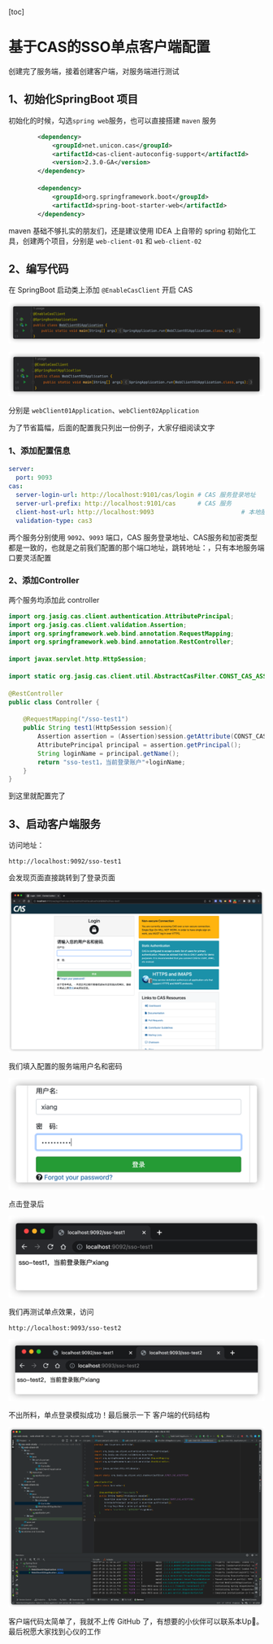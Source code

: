 [toc]

# 基于CAS的SSO单点客户端配置

创建完了服务端，接着创建客户端，对服务端进行测试

## 1、初始化SpringBoot 项目

初始化的时候，勾选`spring web`服务，也可以直接搭建 `maven` 服务

```xml
        <dependency>
            <groupId>net.unicon.cas</groupId>
            <artifactId>cas-client-autoconfig-support</artifactId>
            <version>2.3.0-GA</version>
        </dependency>

        <dependency>
            <groupId>org.springframework.boot</groupId>
            <artifactId>spring-boot-starter-web</artifactId>
        </dependency>
```

maven 基础不够扎实的朋友们，还是建议使用 IDEA 上自带的 spring 初始化工具，创建两个项目，分别是 `web-client-01` 和 `web-client-02` 

## 2、编写代码

在 SpringBoot 启动类上添加 `@EnableCasClient` 开启 CAS

![image-20220726111038126](images/image-20220726111038126.png)

![image-20220726111114855](images/image-20220726111114855.png)

分别是 `webClient01Application`、`webClient02Application` 

为了节省篇幅，后面的配置我只列出一份例子，大家仔细阅读文字

### 1、添加配置信息

```yml
server:
  port: 9093
cas:
  server-login-url: http://localhost:9101/cas/login # CAS 服务登录地址
  server-url-prefix: http://localhost:9101/cas      # CAS 服务
  client-host-url: http://localhost:9093						# 本地服务
  validation-type: cas3															# 加密类型
```

两个服务分别使用 `9092`、`9093` 端口，CAS 服务登录地址、CAS服务和加密类型都是一致的，也就是之前我们配置的那个端口地址，跳转地址：，只有本地服务端口要灵活配置

### 2、添加Controller

两个服务均添加此 controller

```java
import org.jasig.cas.client.authentication.AttributePrincipal;
import org.jasig.cas.client.validation.Assertion;
import org.springframework.web.bind.annotation.RequestMapping;
import org.springframework.web.bind.annotation.RestController;

import javax.servlet.http.HttpSession;

import static org.jasig.cas.client.util.AbstractCasFilter.CONST_CAS_ASSERTION;

@RestController
public class Controller {

    @RequestMapping("/sso-test1")
    public String test1(HttpSession session){
        Assertion assertion = (Assertion)session.getAttribute(CONST_CAS_ASSERTION);
        AttributePrincipal principal = assertion.getPrincipal();
        String loginName = principal.getName();
        return "sso-test1，当前登录账户"+loginName;
    }
}
```

到这里就配置完了

## 3、启动客户端服务

访问地址：

```
http://localhost:9092/sso-test1
```

会发现页面直接跳转到了登录页面

![image-20220726111737674](images/image-20220726111737674.png)

我们填入配置的服务端用户名和密码

![image-20220726111809853](images/image-20220726111809853.png)

点击登录后

![image-20220726111839224](images/image-20220726111839224.png)

我们再测试单点效果，访问

```
http://localhost:9093/sso-test2
```

![image-20220726111928779](images/image-20220726111928779.png)

不出所料，单点登录模拟成功！最后展示一下 客户端的代码结构

![image-20220726112009335](images/image-20220726112009335.png)

客户端代码太简单了，我就不上传 GitHub 了，有想要的小伙伴可以联系本Up🐷。最后祝愿大家找到心仪的工作